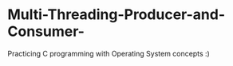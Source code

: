# Multi-Threading-Producer-and-Consumer-

Practicing C programming with Operating System concepts :)
